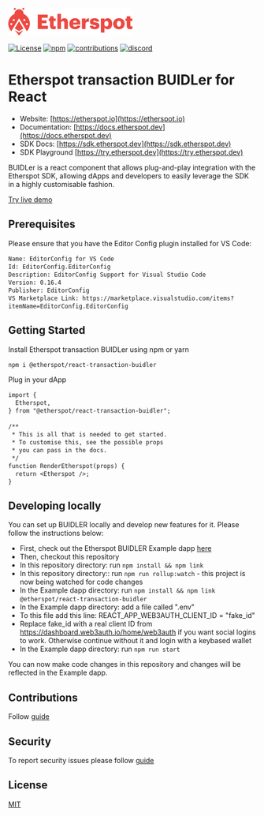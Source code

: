 <a href="https://etherspot.io"> <img src=".github/etherspot-logo.svg" alt="Etherspot Logo" style="width: 50%; height: auto; margin: auto;"></a>

[![License](https://img.shields.io/github/license/etherspot/etherspot-react-transaction-buidler)](https://github.com/etherspot/etherspot-react-transaction-buidler/LICENSE) [![npm](https://img.shields.io/npm/v/@etherspot/react-transaction-buidler)](https://www.npmjs.com/package/@etherspot/react-transaction-buidler) [![contributions](https://img.shields.io/github/contributors/etherspot/etherspot-react-transaction-buidler)](https://github.com/etherspot/etherspot-react-transaction-buidler/graphs/contributors) [![discord](https://img.shields.io/discord/996437599453450280)](https://discord.etherspot.io)

# Etherspot transaction BUIDLer for React

- Website: [https://etherspot.io](https://etherspot.io)
- Documentation: [https://docs.etherspot.dev](https://docs.etherspot.dev)
- SDK Docs: [https://sdk.etherspot.dev](https://sdk.etherspot.dev)
- SDK Playground [https://try.etherspot.dev](https://try.etherspot.dev)

BUIDLer is a react component that allows plug-and-play integration with the Etherspot SDK, allowing dApps and developers to easily leverage the SDK in a highly customisable fashion. 

<a href="https://buidler.etherspot.io">Try live demo</a></p>

## Prerequisites

Please ensure that you have the Editor Config plugin installed for VS Code:

```
Name: EditorConfig for VS Code
Id: EditorConfig.EditorConfig
Description: EditorConfig Support for Visual Studio Code
Version: 0.16.4
Publisher: EditorConfig
VS Marketplace Link: https://marketplace.visualstudio.com/items?itemName=EditorConfig.EditorConfig
```

## Getting Started

Install Etherspot transaction BUIDLer using npm or yarn

```
npm i @etherspot/react-transaction-buidler
```
Plug in your dApp

```
import {
  Etherspot,
} from "@etherspot/react-transaction-buidler";

/**
 * This is all that is needed to get started.
 * To customise this, see the possible props
 * you can pass in the docs.
 */
function RenderEtherspot(props) {
  return <Etherspot />;
}
```

## Developing locally
You can set up BUIDLER locally and develop new features for it. Please follow the instructions below:

- First, check out the Etherspot BUIDLER Example dapp [here](https://github.com/etherspot/etherspot-react-transaction-buidler-demo-dapp)
- Then, checkout this repository
- In this repository directory: run `npm install && npm link`
- In this repository directory:: run `npm run rollup:watch` - this project is now being watched for code changes
- In the Example dapp directory: run `npm install && npm link @etherspot/react-transaction-buidler`
- In the Example dapp directory: add a file called ".env"
- To this file add this line: REACT_APP_WEB3AUTH_CLIENT_ID = "fake_id"
- Replace fake_id with a real client ID from https://dashboard.web3auth.io/home/web3auth if you want social logins to work. Otherwise continue without it and login with a keybased wallet
- In the Example dapp directory: run `npm run start`

You can now make code changes in this repository and changes will be reflected in the Example dapp.

## Contributions

Follow [guide](./CONTRIBUTING.md)

## Security

To report security issues please follow [guide](./SECURITY.md)
## License
[MIT](./LICENSE)
